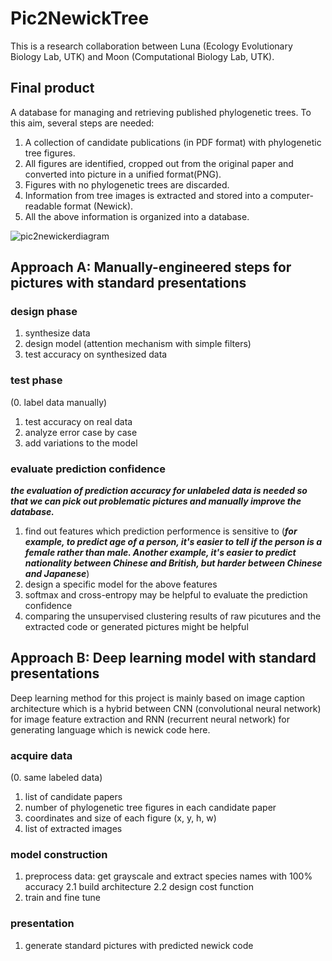 # Pic2NewickTree
This is a research collaboration between Luna (Ecology Evolutionary Biology Lab, UTK) and Moon (Computational Biology Lab, UTK).

## Final product
A database for managing and retrieving published phylogenetic trees. To this aim, several steps are needed:

1. A collection of candidate publications (in PDF format) with phylogenetic tree figures.
2. All figures are identified, cropped out from the original paper and converted into picture in a unified format(PNG).
3. Figures with no phylogenetic trees are discarded.
4. Information from tree images is extracted and stored into a computer-readable format (Newick).
5. All the above information is organized into a database.

![pic2newickerdiagram](https://user-images.githubusercontent.com/20075487/45761609-92911580-bbfa-11e8-993d-b955037f0d7b.png)

## Approach A: Manually-engineered steps for pictures with standard presentations
### design phase
1. synthesize data
2. design model (attention mechanism with simple filters)
3. test accuracy on synthesized data

### test phase
(0. label data manually)
1. test accuracy on real data
2. analyze error case by case
3. add variations to the model

### evaluate prediction confidence
***the evaluation of prediction accuracy for unlabeled data is needed so that we can pick out problematic pictures and manually improve the database.***

1. find out features which prediction performence is sensitive to (***for example, to predict age of a person, it's easier to tell if the person is a female rather than male. Another example, it's easier to predict nationality between Chinese and British, but harder between Chinese and Japanese***)
2. design a specific model for the above features
3. softmax and cross-entropy may be helpful to evaluate the prediction confidence
4. comparing the unsupervised clustering results of raw picutures and the extracted code or generated pictures might be helpful

## Approach B: Deep learning model with standard presentations
Deep learning method for this project is mainly based on image caption architecture which is a hybrid between CNN (convolutional neural network) for image feature extraction and RNN (recurrent neural network) for generating language which is newick code here. 

### acquire data
(0. same labeled data)
1. list of candidate papers
2. number of phylogenetic tree figures in each candidate paper
3. coordinates and size of each figure (x, y, h, w)
4. list of extracted images

### model construction
1. preprocess data: get grayscale and extract species names with 100% accuracy
2.1 build architecture
2.2 design cost function
3. train and fine tune

### presentation
1. generate standard pictures with predicted newick code
